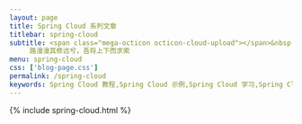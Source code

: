 ```yaml
---
layout: page
title: Spring Cloud 系列文章
titlebar: spring-cloud
subtitle: <span class="mega-octicon octicon-cloud-upload"></span>&nbsp;&nbsp;
     路漫漫其修远兮，吾将上下而求索
menu: spring-cloud
css: ['blog-page.css']
permalink: /spring-cloud
keywords: Spring Cloud 教程,Spring Cloud 示例,Spring Cloud 学习,Spring Cloud 资源,Spring Cloud
---
```

{% include spring-cloud.html %}